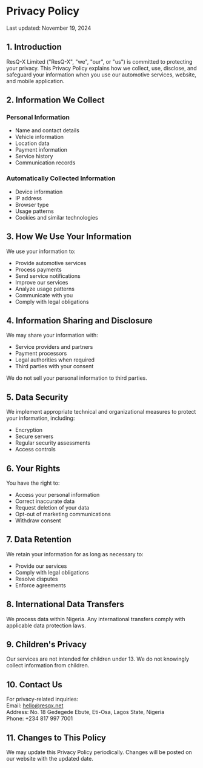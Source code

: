 # Privacy Policy  
Last updated: November 19, 2024  

## 1. Introduction  
ResQ-X Limited ("ResQ-X", "we", "our", or "us") is committed to protecting your privacy. This Privacy Policy explains how we collect, use, disclose, and safeguard your information when you use our automotive services, website, and mobile application.  

## 2. Information We Collect  

### Personal Information  
- Name and contact details  
- Vehicle information  
- Location data  
- Payment information  
- Service history  
- Communication records  

### Automatically Collected Information  
- Device information  
- IP address  
- Browser type  
- Usage patterns  
- Cookies and similar technologies  

## 3. How We Use Your Information  
We use your information to:  
- Provide automotive services  
- Process payments  
- Send service notifications  
- Improve our services  
- Analyze usage patterns  
- Communicate with you  
- Comply with legal obligations  

## 4. Information Sharing and Disclosure  
We may share your information with:  
- Service providers and partners  
- Payment processors  
- Legal authorities when required  
- Third parties with your consent  

We do not sell your personal information to third parties.  

## 5. Data Security  
We implement appropriate technical and organizational measures to protect your information, including:  
- Encryption  
- Secure servers  
- Regular security assessments  
- Access controls  

## 6. Your Rights  
You have the right to:  
- Access your personal information  
- Correct inaccurate data  
- Request deletion of your data  
- Opt-out of marketing communications  
- Withdraw consent  

## 7. Data Retention  
We retain your information for as long as necessary to:  
- Provide our services  
- Comply with legal obligations  
- Resolve disputes  
- Enforce agreements  

## 8. International Data Transfers  
We process data within Nigeria. Any international transfers comply with applicable data protection laws.  

## 9. Children's Privacy  
Our services are not intended for children under 13. We do not knowingly collect information from children.  

## 10. Contact Us  
For privacy-related inquiries:  
Email: hello@resqx.net  
Address: No. 18 Gedegede Ebute, Eti-Osa, Lagos State, Nigeria  
Phone: +234 817 997 7001  

## 11. Changes to This Policy  
We may update this Privacy Policy periodically. Changes will be posted on our website with the updated date.  

